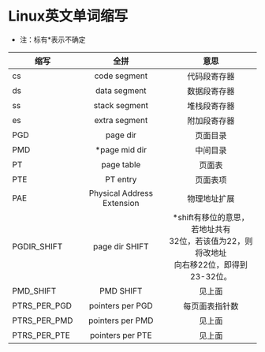 # Linux英文单词缩写
- 注：标有*表示不确定

| 缩写        | 全拼  |  意思  |
| --------   | :------: | :----:  |
| cs        | code segment  |  代码段寄存器  |
| ds        | data segment  |  数据段寄存器  |
| ss        | stack segment  |  堆栈段寄存器  |
| es        | extra segment  |  附加段寄存器  |
| PGD        | page dir  |  页面目录  |
| PMD        | *page mid dir  |中间目录    |
| PT        | page table  |  页面表  |
| PTE       | PT entry  |   页面表项 |
| PAE       | Physical Address Extension  |  物理地址扩展 |
| PGDIR_SHIFT        | page dir SHIFT  |  *shift有移位的意思，若地址共有<br>32位，若该值为22，则将改地址<br>向右移22位，即得到23-32位。|
| PMD_SHIFT       | PMD SHIFT  |   见上面 |
| PTRS_PER_PGD       | pointers per PGD  |   每页面表指针数 |
| PTRS_PER_PMD       | pointers per PMD  |   见上面 |
| PTRS_PER_PTE       | pointers per PTE   |   见上面 |

